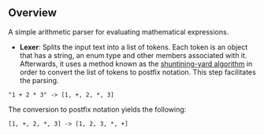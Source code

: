## Overview
A simple arithmetic parser for evaluating mathematical expressions.
* **Lexer**: Splits the input text into a list of tokens. Each token is an object that has a string, an enum type and other members associated with it. Afterwards, it uses a method known as the [shuntining-yard algorithm](https://en.wikipedia.org/wiki/Shunting-yard_algorithm) in order to convert the list of tokens to postfix notation. This step facilitates the parsing. 
```
"1 + 2 * 3" -> [1, +, 2, *, 3]
```
The conversion to postfix notation yields the following:
```
[1, +, 2, *, 3] -> [1, 2, 3, *, +]
```
